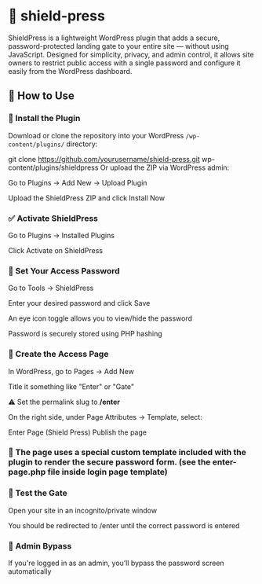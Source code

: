 # 🔐 shield-press
ShieldPress is a lightweight WordPress plugin that adds a secure, password-protected landing gate to your entire site — without using JavaScript. Designed for simplicity, privacy, and admin control, it allows site owners to restrict public access with a single password and configure it easily from the WordPress dashboard.

## 🚀 How to Use

### 🔧 Install the Plugin

Download or clone the repository into your WordPress `/wp-content/plugins/` directory:

git clone https://github.com/yourusername/shield-press.git wp-content/plugins/shieldpress
Or upload the ZIP via WordPress admin:

Go to Plugins → Add New → Upload Plugin

Upload the ShieldPress ZIP and click Install Now

### ✅ Activate ShieldPress
Go to Plugins → Installed Plugins

Click Activate on ShieldPress

### 🔐 Set Your Access Password
Go to Tools → ShieldPress

Enter your desired password and click Save

An eye icon toggle allows you to view/hide the password

Password is securely stored using PHP hashing

### 🧱 Create the Access Page
In WordPress, go to Pages → Add New

Title it something like "Enter" or "Gate"

⚠️ Set the permalink slug to **/enter**

On the right side, under Page Attributes → Template, select:

Enter Page (Shield Press)
Publish the page

### 📝 The page uses a special custom template included with the plugin to render the secure password form. (see the enter-page.php file inside login page template)

### 🔎 Test the Gate
Open your site in an incognito/private window

You should be redirected to /enter until the correct password is entered

### 👤 Admin Bypass
If you're logged in as an admin, you’ll bypass the password screen automatically

